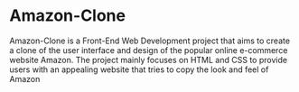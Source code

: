 # Amazon-Clone
Amazon-Clone is a Front-End Web Development project that aims to create a clone of the user interface and design of the popular online e-commerce website Amazon. The project mainly focuses on HTML and CSS  to provide users with an appealing website that tries to copy the look and feel of Amazon
